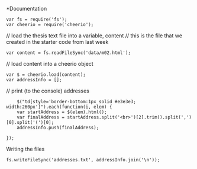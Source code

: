 *Documentation

```
var fs = require('fs');
var cheerio = require('cheerio');
```

// load the thesis text file into a variable, content
// this is the file that we created in the starter code from last week

```
var content = fs.readFileSync('data/m02.html');
```

// load content into a cheerio object
```
var $ = cheerio.load(content);
var addressInfo = [];
```
// print (to the console) addresses
```
    $("td[style='border-bottom:1px solid #e3e3e3; width:260px']").each(function(i, elem) {
    var startAddress = $(elem).html();
    var finalAddress = startAddress.split('<br>')[2].trim().split(',')[0].split('(')[0];
    addressInfo.push(finalAddress);
    
});
```
Writing the files
```
fs.writeFileSync('addresses.txt', addressInfo.join('\n'));
```

